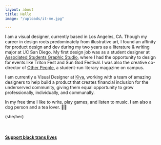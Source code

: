 ```yaml
---
layout: about
title: Hello
image: "/uploads/it-me.jpg"

---
```

<!-- I hate writing these things. It's like writing an autobiography of my professional life and saying "look at all the awesome things I've done!!!" when, as a designer, all I do is look at my own work critically. I even go to _other_ designers on a daily basis to look for all the not-so-awesome stuff in my work after having worked it for so long myself that "good design" and "suck" has morphed into a blob of blue-light emitting uncertainty. Regardless, I've been given the opportunity to work on some pretty cool projects, so I'm eternally grateful for that. --> 

I am a visual designer, currently based in Los Angeles, CA. Though my career in design roots predominately from illustrative art, I found an affinity for product design and dev during my two years as a literature & writing major at UC San Diego. My first design job was as a student designer at [Associated Students Graphic Studio](https://asgraphicstudio.ucsd.edu "AS Graphic Studio"), where I had the opportunity to design for events like Triton Fest and Sun God Festival. I was also the creative co-director of [Other People](otherpeoplesd.com "Other People"), a student-run literary magazine on campus.

I am currently a Visual Designer at [Kiva](Kiva.org "Kiva.org"), working with a team of amazing designers to help build a product that creates financial inclusion for the underserved community, giving them equal opportunity to grow professionally, individually, and communally.

In my free time I like to write, play games, and listen to music. I am also a dog person and a tea lover. 🐶🍵

(she/her)

<br>

#### [Support black trans lives](https://blacktranslivesmatter.carrd.co "blacktranslivesmatter")

<br>